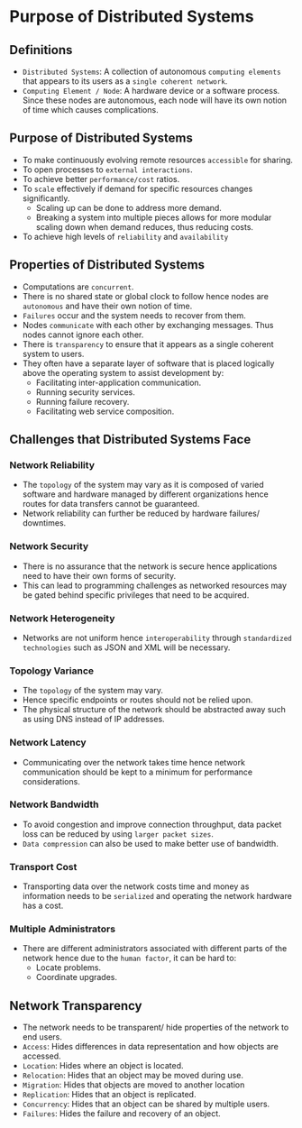 # Purpose of Distributed Systems

## Definitions
* `Distributed Systems`: A collection of autonomous `computing elements` that appears to its users as a `single coherent network`.
* `Computing Element / Node`: A hardware device or a software process. Since these nodes are autonomous, each node will have its own notion of time which causes complications.

## Purpose of Distributed Systems
* To make continuously evolving remote resources `accessible` for sharing.
* To open processes to `external interactions`.
* To achieve better `performance/cost` ratios.
* To `scale` effectively if demand for specific resources changes significantly.
    * Scaling up can be done to address more demand.
    * Breaking a system into multiple pieces allows for more modular scaling down when demand reduces, thus reducing costs.
* To achieve high levels of `reliability` and `availability`

## Properties of Distributed Systems
* Computations are `concurrent`.
* There is no shared state or global clock to follow hence nodes are `autonomous` and have their own notion of time.
* `Failures` occur and the system needs to recover from them.
* Nodes `communicate` with each other by exchanging messages. Thus nodes cannot ignore each other.
* There is `transparency` to ensure that it appears as a single coherent system to users.
* They often have a separate layer of software that is placed logically above the operating system to assist development by:
    * Facilitating inter-application communication.
    * Running security services.
    * Running failure recovery.
    * Facilitating web service composition.

## Challenges that Distributed Systems Face

### Network Reliability
* The `topology` of the system may vary as it is composed of varied software and hardware managed by different organizations hence routes for data transfers cannot be guaranteed.
* Network reliability can further be reduced by hardware failures/ downtimes.

### Network Security
* There is no assurance that the network is secure hence applications need to have their own forms of security.
* This can lead to programming challenges as networked resources may be gated behind specific privileges that need to be acquired.

### Network Heterogeneity
* Networks are not uniform hence `interoperability` through `standardized technologies` such as JSON and XML will be necessary.

### Topology Variance
* The `topology` of the system may vary.
* Hence specific endpoints or routes should not be relied upon.
* The physical structure of the network should be abstracted away such as using DNS instead of IP addresses.

### Network Latency
* Communicating over the network takes time hence network communication should be kept to a minimum for performance considerations.

### Network Bandwidth
* To avoid congestion and improve connection throughput, data packet loss can be reduced by using `larger packet sizes`.
* `Data compression` can also be used to make better use of bandwidth.

### Transport Cost
* Transporting data over the network costs time and money as information needs to be `serialized` and operating the network hardware has a cost.

### Multiple Administrators
* There are different administrators associated with different parts of the network hence due to the `human factor`, it can be hard to:
    * Locate problems.
    * Coordinate upgrades.

## Network Transparency
* The network needs to be transparent/ hide properties of the network to end users.
* `Access`: Hides differences in data representation and how objects are accessed.
* `Location`: Hides where an object is located.
* `Relocation`: Hides that an object may be moved during use.
* `Migration`: Hides that objects are moved to another location
* `Replication`: Hides that an object is replicated.
* `Concurrency`: Hides that an object can be shared by multiple users.
* `Failures`: Hides the failure and recovery of an object.
